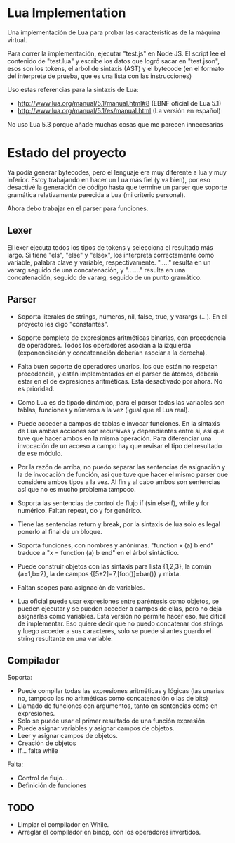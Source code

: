 # Lua Implementation

Una implementación de Lua para probar las características de la máquina virtual.

Para correr la implementación, ejecutar "test.js" en Node JS. El script lee el
contenido de "test.lua" y escribe los datos que logró sacar en "test.json",
esos son los tokens, el arbol de sintaxis (AST) y el bytecode (en el formato
del interprete de prueba, que es una lista con las instrucciones)

Uso estas referencias para la sintaxis de Lua:

* http://www.lua.org/manual/5.1/manual.html#8 (EBNF oficial de Lua 5.1)
* http://www.lua.org/manual/5.1/es/manual.html (La versión en español)

No uso Lua 5.3 porque añade muchas cosas que me parecen innecesarias

# Estado del proyecto

Ya podía generar bytecodes, pero el lenguaje era muy diferente a lua y muy
inferior. Estoy trabajando en hacer un Lua más fiel (y va bien), por eso
desactivé la generación de código hasta que termine un parser que soporte
gramática relativamente parecida a Lua (mi criterio personal).

Ahora debo trabajar en el parser para funciones.

## Lexer

El lexer ejecuta todos los tipos de tokens y selecciona el resultado más largo.
Si tiene "els", "else" y "elsex", los interpreta correctamente como variable,
palabra clave y variable, respectivamente. "....." resulta en un vararg seguido
de una concatenación, y ".. ...." resulta en una concatenación, seguido de
vararg, seguido de un punto gramático.

## Parser

* Soporta literales de strings, números, nil, false, true, y varargs (...).
En el proyecto les digo "constantes".
* Soporte completo de expresiones aritméticas binarias, con precedencia de
operadores. Todos los operadores asocian a la izquierda (exponenciación y
concatenación deberían asociar a la derecha).
* Falta buen soporte de operadores unarios, los que están no respetan
precedencia, y están implementados en el parser de átomos, debería estar en
el de expresiones aritméticas. Está desactivado por ahora. No es prioridad.
* Como Lua es de tipado dinámico, para el parser todas las variables son
tablas, funciones y números a la vez (igual que el Lua real).
* Puede acceder a campos de tablas e invocar funciones. En la sintaxis de Lua
ambas acciones son recursivas y dependientes entre sí, así que tuve que hacer
ambos en la misma operación. Para diferenciar una invocación de un acceso a
campo hay que revisar el tipo del resultado de ese módulo.
* Por la razón de arriba, no puedo separar las sentencias de asignación y la
de invocación de función, así que tuve que hacer el mismo parser que considere
ambos tipos a la vez. Al fin y al cabo ambos son sentencias así que no es mucho
problema tampoco.
* Soporta las sentencias de control de flujo if (sin elseif), while y for
numérico. Faltan repeat, do y for genérico.
* Tiene las sentencias return y break, por la sintaxis de lua solo es legal
ponerlo al final de un bloque.
* Soporta funciones, con nombres y anónimas. "function x (a) b end" traduce a
"x = function (a) b end" en el árbol sintáctico.
* Puede construir objetos con las sintaxis para lista {1,2,3}, la común
{a=1,b=2}, la de campos {[5+2]=7,[foo()]=bar()} y mixta.

* Faltan scopes para asignación de variables.
* Lua oficial puede usar expresiones entre paréntesis como objetos, se pueden
ejecutar y se pueden acceder a campos de ellas, pero no deja asignarlas como
variables. Esta versión no permite hacer eso, fue dificil de implementar. Eso
quiere decir que no puedo concatenar dos strings y luego acceder a sus
caracteres, solo se puede si antes guardo el string resultante en una variable.


## Compilador

Soporta:

* Puede compilar todas las expresiones aritméticas y lógicas (las unarias no,
tampoco las no aritméticas como concatenación o las de bits)
* Llamado de funciones con argumentos, tanto en sentencias como en expresiones.
* Solo se puede usar el primer resultado de una función expresión.
* Puede asignar variables y asignar campos de objetos.
* Leer y asignar campos de objetos.
* Creación de objetos
* If... falta while

Falta:

* Control de flujo...
* Definición de funciones

## TODO

* Limpiar el compilador en While.
* Arreglar el compilador en binop, con los operadores invertidos.
